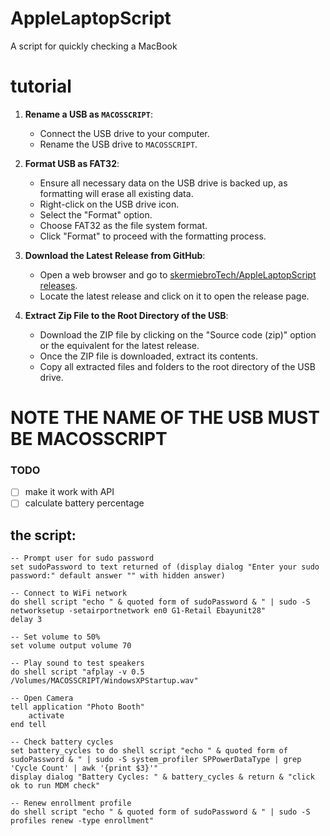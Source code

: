 # AppleLaptopScript
A script for quickly checking a MacBook 
# tutorial
1. **Rename a USB as `MACOSSCRIPT`**:
   - Connect the USB drive to your computer.
   - Rename the USB drive to `MACOSSCRIPT`.

2. **Format USB as FAT32**:
   - Ensure all necessary data on the USB drive is backed up, as formatting will erase all existing data.
   - Right-click on the USB drive icon.
   - Select the "Format" option.
   - Choose FAT32 as the file system format.
   - Click "Format" to proceed with the formatting process.

3. **Download the Latest Release from GitHub**:
   - Open a web browser and go to [skermiebroTech/AppleLaptopScript releases](https://github.com/skermiebroTech/AppleLaptopScript/releases).
   - Locate the latest release and click on it to open the release page.

4. **Extract Zip File to the Root Directory of the USB**:
   - Download the ZIP file by clicking on the "Source code (zip)" option or the equivalent for the latest release.
   - Once the ZIP file is downloaded, extract its contents.
   - Copy all extracted files and folders to the root directory of the USB drive.
# NOTE THE NAME OF THE USB MUST BE MACOSSCRIPT
### TODO
- [ ] make it work with API
- [ ] calculate battery percentage
## the script:
```
-- Prompt user for sudo password
set sudoPassword to text returned of (display dialog "Enter your sudo password:" default answer "" with hidden answer)

-- Connect to WiFi network
do shell script "echo " & quoted form of sudoPassword & " | sudo -S networksetup -setairportnetwork en0 G1-Retail Ebayunit28"
delay 3

-- Set volume to 50%
set volume output volume 70

-- Play sound to test speakers
do shell script "afplay -v 0.5 /Volumes/MACOSSCRIPT/WindowsXPStartup.wav"

-- Open Camera
tell application "Photo Booth"
	activate
end tell

-- Check battery cycles
set battery_cycles to do shell script "echo " & quoted form of sudoPassword & " | sudo -S system_profiler SPPowerDataType | grep 'Cycle Count' | awk '{print $3}'"
display dialog "Battery Cycles: " & battery_cycles & return & "click ok to run MDM check"

-- Renew enrollment profile
do shell script "echo " & quoted form of sudoPassword & " | sudo -S profiles renew -type enrollment"
```
